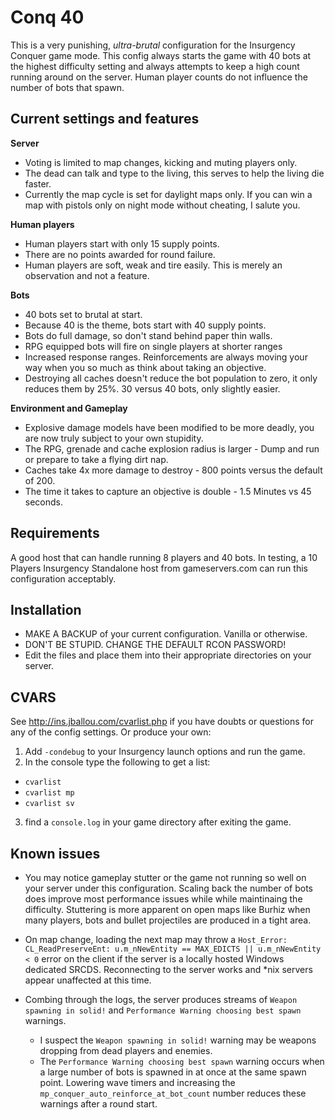 # Conq 40

This is a very punishing, _ultra-brutal_ configuration for the Insurgency Conquer game mode. This config always starts the game with 40 bots at the highest difficulty setting and always attempts to keep a high count running around on the server. Human player counts do not influence the number of bots that spawn.

## Current settings and features

__Server__

- Voting is limited to map changes, kicking and muting players only.
- The dead can talk and type to the living, this serves to help the living die faster.
- Currently the map cycle is set for daylight maps only. If you can win a map with pistols only on night mode without cheating, I salute you.

__Human players__

- Human players start with only 15 supply points.
- There are no points awarded for round failure.
- Human players are soft, weak and tire easily. This is merely an observation and not a feature.

__Bots__

- 40 bots set to brutal at start.
- Because 40 is the theme, bots start with 40 supply points.
- Bots do full damage, so don't stand behind paper thin walls.
- RPG equipped bots will fire on single players at shorter ranges
- Increased response ranges. Reinforcements are always moving your way when you so much as think about taking an objective.
- Destroying all caches doesn't reduce the bot population to zero, it only reduces them by 25%. 30 versus 40 bots, only slightly easier.

__Environment and Gameplay__

- Explosive damage models have been modified to be more deadly, you are now truly subject to your own stupidity.
- The RPG, grenade and cache explosion radius is larger - Dump and run or prepare to take a flying dirt nap.
- Caches take 4x more damage to destroy - 800 points versus the default of 200.
- The time it takes to capture an objective is double - 1.5 Minutes vs 45 seconds.

## Requirements

A good host that can handle running 8 players and 40 bots. In testing, a 10 Players Insurgency Standalone host from gameservers.com can run this configuration acceptably.

## Installation

- MAKE A BACKUP of your current configuration. Vanilla or otherwise.
- DON'T BE STUPID. CHANGE THE DEFAULT RCON PASSWORD!
- Edit the files and place them into their appropriate directories on your server.

## CVARS
See http://ins.jballou.com/cvarlist.php if you have doubts or questions for any of the config settings. Or produce your own:

1. Add `-condebug` to your Insurgency launch options and run the game.
2. In the console type the following to get a list:
 - `cvarlist`
 - `cvarlist mp`
 - `cvarlist sv`
3. find a `console.log` in your game directory after exiting the game.

## Known issues

- You may notice gameplay stutter or the game not running so well on your server under this configuration. Scaling back the number of bots does improve most performance issues while while maintinaing the difficulty. Stuttering is more apparent on open maps like Burhiz when many players, bots and bullet projectiles are produced in a tight area.

- On map change, loading the next map may throw a `Host_Error: CL_ReadPreserveEnt: u.m_nNewEntity == MAX_EDICTS || u.m_nNewEntity < 0` error on the client if the server is a locally hosted Windows dedicated SRCDS. Reconnecting to the server works and *nix servers appear unaffected at this time.

- Combing through the logs, the server produces streams of `Weapon spawning in solid!` and `Performance Warning choosing best spawn` warnings.
  - I suspect the `Weapon spawning in solid!` warning may be weapons dropping from dead players and enemies.
  - The `Performance Warning choosing best spawn` warning occurs when a large number of bots is spawned in at once at the same spawn point. Lowering wave timers and increasing the `mp_conquer_auto_reinforce_at_bot_count` number reduces these warnings after a round start.
